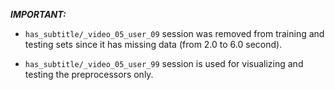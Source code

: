 _**IMPORTANT:**_

- `has_subtitle/_video_05_user_09` session was removed from training and testing
  sets since it has missing data (from 2.0 to 6.0 second).

- `has_subtitle/_video_05_user_99` session is used for visualizing and testing
  the preprocessors only.
